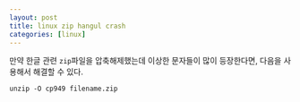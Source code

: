 ```yaml
---
layout: post
title: linux zip hangul crash
categories: [linux]
---
```


만약 한글 관련 `zip`파일을 압축해제했는데 이상한 문자들이 많이 등장한다면, 다음을 사용해서 해결할 수 있다.


```
unzip -O cp949 filename.zip
```
